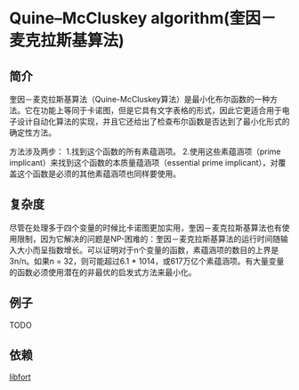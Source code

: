 # Quine–McCluskey algorithm(奎因－麦克拉斯基算法)
## 简介
奎因－麦克拉斯基算法（Quine-McCluskey算法）是最小化布尔函数的一种方法。它在功能上等同于卡诺图，但是它具有文字表格的形式，因此它更适合用于电子设计自动化算法的实现，并且它还给出了检查布尔函数是否达到了最小化形式的确定性方法。

方法涉及两步：
1.找到这个函数的所有素蕴涵项。
2.使用这些素蕴涵项（prime implicant）来找到这个函数的本质量蕴涵项（essential prime implicant），对覆盖这个函数是必须的其他素蕴涵项也同样要使用。
## 复杂度
尽管在处理多于四个变量的时候比卡诺图更加实用，奎因－麦克拉斯基算法也有使用限制，因为它解决的问题是NP-困难的：奎因－麦克拉斯基算法的运行时间随输入大小而呈指数增长。可以证明对于n个变量的函数，素蕴涵项的数目的上界是3n/n。如果n = 32，则可能超过6.1 * 1014，或617万亿个素蕴涵项。有大量变量的函数必须使用潜在的非最优的启发式方法来最小化。
## 例子
TODO
## 依赖

[libfort](<https://github.com/seleznevae/libfort>)
